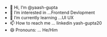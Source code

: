 - 👋 Hi, I’m @yaash-gupta
- 👀 I’m interested in ...Frontend Devlopment
- 🌱 I’m currently learning ...UI UX
- 📫 How to reach me ... linkedin yash-gupta20
- 😄 Pronouns: ... He/Him

<!---
yaash-gupta/yaash-gupta is a ✨ special ✨ repository because its `README.md` (this file) appears on your GitHub profile.
You can click the Preview link to take a look at your changes.
--->

